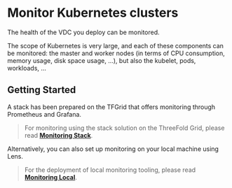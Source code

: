 # Monitor Kubernetes clusters 

<!-- TODO GEERT
- intro: explain what you can monitor in terms of k8s monitoring
- intro: explain what you can do either monitoring online or locally
- getting started: at the end add link to vdc_monitoring_stack.md
- getting started:  add link to monitoring_local.md

------------>

The health of the VDC you deploy can be monitored. 

The scope of Kubernetes is very large, and each of these components can be monitored: the master and worker nodes (in terms of CPU consumption, memory usage, disk space usage, ...), but also the kubelet, pods, workloads, ... 

## Getting Started

A stack has been prepared on the TFGrid that offers monitoring through Prometheus and Grafana. 
> For monitoring using the stack solution on the ThreeFold Grid, please read [__Monitoring Stack__](evdc_monitoring_stack).

Alternatively, you can also set up monitoring on your local machine using Lens. 

> For the deployment of local monitoring tooling, please read [__Monitoring Local__](evdc_monitoring_local).